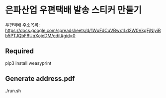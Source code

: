 # 은파산업 우편택배 발송 스티커 만들기

우편택배 주소목록: https://docs.google.com/spreadsheets/d/1WuFdCuVBwx1Ld2W0VkgFjNlyiBb5PTJQbF8UqXojeDM/edit#gid=0

## Required 

pip3 install weasyprint

## Generate address.pdf

./run.sh


